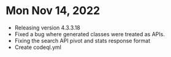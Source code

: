 
# Mon Nov 14, 2022

- Releasing version 4.3.3.18
- Fixed a bug where generated classes were treated as APIs.
- Fixing the search API pivot and stats response format
- Create codeql.yml

